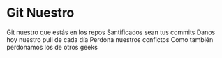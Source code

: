 # Git Nuestro

Git nuestro que estás en los repos
Santificados sean tus commits
Danos hoy nuestro pull de cada día 
Perdona nuestros confictos
Como también perdonamos los de otros geeks